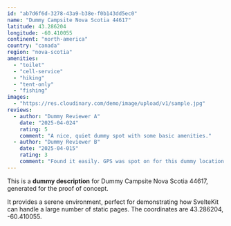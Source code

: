 ```yaml
---
id: "ab7d6f6d-3278-43a9-b38e-f0b143dd5ec0"
name: "Dummy Campsite Nova Scotia 44617"
latitude: 43.286204
longitude: -60.410055
continent: "north-america"
country: "canada"
region: "nova-scotia"
amenities:
  - "toilet"
  - "cell-service"
  - "hiking"
  - "tent-only"
  - "fishing"
images:
  - "https://res.cloudinary.com/demo/image/upload/v1/sample.jpg"
reviews:
  - author: "Dummy Reviewer A"
    date: "2025-04-024"
    rating: 5
    comment: "A nice, quiet dummy spot with some basic amenities."
  - author: "Dummy Reviewer B"
    date: "2025-04-015"
    rating: 3
    comment: "Found it easily. GPS was spot on for this dummy location."
---
```


This is a **dummy description** for Dummy Campsite Nova Scotia 44617, generated for the proof of concept.

It provides a serene environment, perfect for demonstrating how SvelteKit can handle a large number of static pages. The coordinates are 43.286204, -60.410055.
